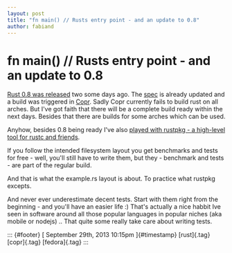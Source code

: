 ```yaml
---
layout: post
title: "fn main() // Rusts entry point - and an update to 0.8"
author: fabiand
---
```



fn main() // Rusts entry point - and an update to 0.8
=====================================================

[Rust 0.8 was released](http://www.rust-lang.org/) two some days ago.
The [spec](https://github.com/fabiand/rust-spec) is already updated and
a build was triggered in
[Copr](http://copr-fe.cloud.fedoraproject.org/coprs/detail/fabiand/rust/builds/).
Sadly Copr currently fails to build rust on all arches. But I've got
faith that there will be a complete build ready within the next days.
Besides that there are builds for some arches which can be used.

Anyhow, besides 0.8 being ready I've also [played with rustpkg - a
high-level tool for rustc and
friends](https://github.com/fabiand/example.rs).

If you follow the intended filesystem layout you get benchmarks and
tests for free - well, you'll still have to write them, but they -
benchmark and tests - are part of the regular build.

And that is what the example.rs layout is about. To practice what
rustpkg excepts.

And never ever underestimate decent tests. Start with them right from
the beginning - and you'll have an easier life :) That's actually a nice
habbit Ive seen in software around all those popular languages in
popular niches (aka mobile or nodejs) .. That quite some really take
care about writing tests.

::: {#footer}
[ September 29th, 2013 10:15pm ]{#timestamp} [rust]{.tag} [copr]{.tag}
[fedora]{.tag}
:::
